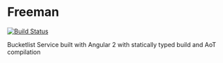 # Freeman

[![Build Status](https://travis-ci.org/maquchizi/freeman.svg?branch=develop)](https://travis-ci.org/maquchizi/freeman)

Bucketlist Service built with Angular 2 with statically typed build and AoT compilation